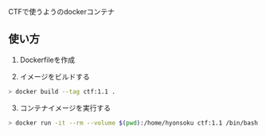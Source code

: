 CTFで使うようのdockerコンテナ

## 使い方

1. Dockerfileを作成

2. イメージをビルドする

```bash
> docker build --tag ctf:1.1 .
```

3. コンテナイメージを実行する

```bash
> docker run -it --rm --volume $(pwd):/home/hyonsoku ctf:1.1 /bin/bash
```